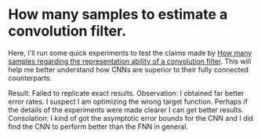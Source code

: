 # How many samples to estimate a convolution filter.
Here, I'll run some quick experiments to test the claims made by [How many samples regarding the representation ability of a convolution filter](https://papers.nips.cc/paper/7320-how-many-samples-are-needed-to-estimate-a-convolutional-neural-network). This will help me better understand how CNNs are superior to their fully connected counterparts.

Result: Failed to replicate exact results.
Observation: I obtained far better error rates. I suspect I am optimizing the wrong target function. Perhaps if the details of the experiments were made clearer I can get better results.
Consolation: I kind of got the asymptotic error bounds for the CNN and I did find the CNN to perform better than the FNN in general.